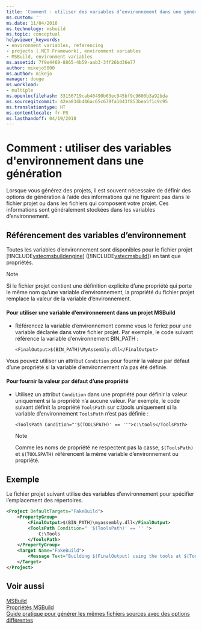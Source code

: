 ```yaml
---
title: 'Comment : utiliser des variables d’environnement dans une génération | Microsoft Docs'
ms.custom: ''
ms.date: 11/04/2016
ms.technology: msbuild
ms.topic: conceptual
helpviewer_keywords:
- environment variables, referencing
- projects [.NET Framework], environment variables
- MSBuild, environment variables
ms.assetid: 7f9e4469-8865-4b59-aab3-3ff26bd36e77
author: mikejo5000
ms.author: mikejo
manager: douge
ms.workload:
- multiple
ms.openlocfilehash: 33156719cab40490b63ec945bf9c9600b3a92bda
ms.sourcegitcommit: 42ea834b446ac65c679fa1043f853bea5f1c9c95
ms.translationtype: HT
ms.contentlocale: fr-FR
ms.lasthandoff: 04/19/2018
---
```

# <a name="how-to-use-environment-variables-in-a-build"></a>Comment : utiliser des variables d'environnement dans une génération
Lorsque vous générez des projets, il est souvent nécessaire de définir des options de génération à l’aide des informations qui ne figurent pas dans le fichier projet ou dans les fichiers qui composent votre projet. Ces informations sont généralement stockées dans les variables d’environnement.  
  
## <a name="referencing-environment-variables"></a>Référencement des variables d’environnement  
 Toutes les variables d’environnement sont disponibles pour le fichier projet [!INCLUDE[vstecmsbuildengine](../msbuild/includes/vstecmsbuildengine_md.md)] ([!INCLUDE[vstecmsbuild](../extensibility/internals/includes/vstecmsbuild_md.md)]) en tant que propriétés.  
  
> [!NOTE]
>  Si le fichier projet contient une définition explicite d’une propriété qui porte le même nom qu’une variable d’environnement, la propriété du fichier projet remplace la valeur de la variable d’environnement.  
  
#### <a name="to-use-an-environment-variable-in-an-msbuild-project"></a>Pour utiliser une variable d’environnement dans un projet MSBuild  
  
-   Référencez la variable d’environnement comme vous le feriez pour une variable déclarée dans votre fichier projet. Par exemple, le code suivant référence la variable d’environnement BIN_PATH :  
  
     `<FinalOutput>$(BIN_PATH)\MyAssembly.dll</FinalOutput>`  
  
 Vous pouvez utiliser un attribut `Condition` pour fournir la valeur par défaut d’une propriété si la variable d’environnement n’a pas été définie.  
  
#### <a name="to-provide-a-default-value-for-a-property"></a>Pour fournir la valeur par défaut d’une propriété  
  
-   Utilisez un attribut `Condition` dans une propriété pour définir la valeur uniquement si la propriété n’a aucune valeur. Par exemple, le code suivant définit la propriété `ToolsPath` sur c:\tools uniquement si la variable d’environnement `ToolsPath` n’est pas définie :  
  
     `<ToolsPath Condition="'$(TOOLSPATH)' == ''">c:\tools</ToolsPath>`  
  
    > [!NOTE]
    >  Comme les noms de propriété ne respectent pas la casse, `$(ToolsPath)` et `$(TOOLSPATH)` référencent la même variable d’environnement ou propriété.  
  
## <a name="example"></a>Exemple  
 Le fichier projet suivant utilise des variables d’environnement pour spécifier l’emplacement des répertoires.  
  
```xml  
<Project DefaultTargets="FakeBuild">  
    <PropertyGroup>  
        <FinalOutput>$(BIN_PATH)\myassembly.dll</FinalOutput>  
        <ToolsPath Condition=" '$(ToolsPath)' == '' ">  
            C:\Tools  
        </ToolsPath>  
    </PropertyGroup>  
    <Target Name="FakeBuild">  
        <Message Text="Building $(FinalOutput) using the tools at $(ToolsPath)..."/>  
    </Target>  
</Project>  
```  
  
## <a name="see-also"></a>Voir aussi  
[MSBuild ](../msbuild/msbuild.md)  
[Propriétés MSBuild](../msbuild/msbuild-properties.md)  
[Guide pratique pour générer les mêmes fichiers sources avec des options différentes](../msbuild/how-to-build-the-same-source-files-with-different-options.md)  
